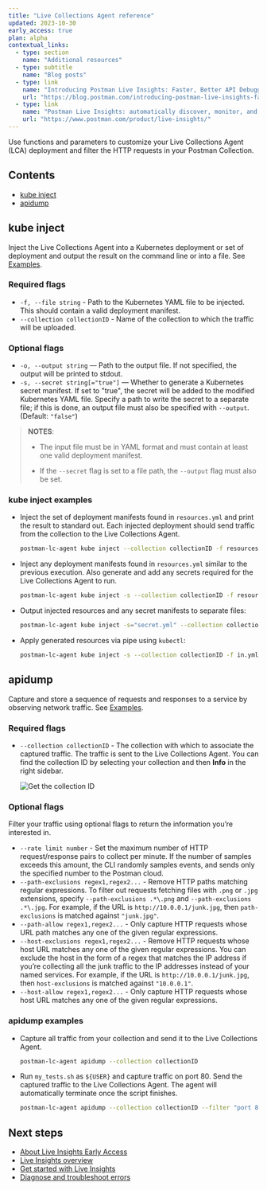 ```yaml
---
title: "Live Collections Agent reference"
updated: 2023-10-30
early_access: true
plan: alpha
contextual_links:
  - type: section
    name: "Additional resources"
  - type: subtitle
    name: "Blog posts"
  - type: link
    name: "Introducing Postman Live Insights: Faster, Better API Debugging"
    url: "https://blog.postman.com/introducing-postman-live-insights-faster-better-api-debugging/"
  - type: link
    name: "Postman Live Insights: automatically discover, monitor, and add APIs"
    url: "https://www.postman.com/product/live-insights/"
---
```


Use functions and parameters to customize your Live Collections Agent (LCA) deployment and filter the HTTP requests in your Postman Collection.

## Contents

* [kube inject](#kube-inject)
* [apidump](#apidump)

## kube inject

Inject the Live Collections Agent into a Kubernetes deployment or set of deployment and output the result on the command line or into a file. See [Examples](#kube-inject-examples).

### Required flags

* `-f, --file string` - Path to the Kubernetes YAML file to be injected. This should contain a valid deployment manifest.
* `--collection collectionID` - Name of the collection to which the traffic will be uploaded.

### Optional flags

* `-o, --output string` — Path to the output file. If not specified, the output will be printed to stdout.
* `-s, --secret string[="true"]` — Whether to generate a Kubernetes secret manifest. If set to "true", the secret will be added to the modified Kubernetes YAML file. Specify a path to write the secret to a separate file; if this is done, an output file must also be specified with `--output`. (Default: `"false"`)

> **NOTES**:
>
> * The input file must be in YAML format and must contain at least one valid deployment manifest.
>
> * If the `--secret` flag is set to a file path, the `--output` flag must also be set.

### kube inject examples

* Inject the set of deployment manifests found in `resources.yml` and print the result to standard out. Each injected deployment should send traffic from the collection to the Live Collections Agent.

    ```bash
    postman-lc-agent kube inject --collection collectionID -f resources.yml
    ```

* Inject any deployment manifests found in `resources.yml` similar to the previous execution. Also generate and add any secrets required for the Live Collections Agent to run.

    ```bash
    postman-lc-agent kube inject -s --collection collectionID -f resources.yml
    ```

* Output injected resources and any secret manifests to separate files:

    ```bash
    postman-lc-agent kube inject -s="secret.yml" --collection collectionID -f in.yml -o out.yml
    ```

* Apply generated resources via pipe using `kubectl`:

    ```bash
    postman-lc-agent kube inject -s --collection collectionID -f in.yml | kubectl apply -f -
    ```

## apidump

Capture and store a sequence of requests and responses to a service by observing network traffic. See [Examples](#apidump-examples).

### Required flags

* `--collection collectionID` - The collection with which to associate the captured traffic. The traffic is sent to the Live Collections Agent. You can find the collection ID by selecting your collection and then **Info** in the right sidebar.

    ![Get the collection ID](https://assets.postman.com/postman-docs/v10/live-insights-collectionID-v10-19.jpg)

### Optional flags

Filter your traffic using optional flags to return the information you’re interested in.

* `--rate limit number` - Set the maximum number of HTTP request/response pairs to collect per minute. If the number of samples exceeds this amount, the CLI randomly samples events, and sends only the specified number to the Postman cloud.
* `--path-exclusions regex1,regex2...` - Remove HTTP paths matching regular expressions. To filter out requests fetching files with `.png` or `.jpg` extensions, specify `--path-exclusions .*\.png` and `--path-exclusions .*\.jpg`. For example, if the URL is `http://10.0.0.1/junk.jpg`, then `path-exclusions` is matched against `"junk.jpg"`.
* `--path-allow regex1,regex2...` - Only capture HTTP requests whose URL path matches any one of the given regular expressions.
* `--host-exclusions regex1,regex2...` - Remove HTTP requests whose host URL matches any one of the given regular expressions. You can exclude the host in the form of a regex that matches the IP address if you’re collecting all the junk traffic to the IP addresses instead of your named services. For example, if the URL is `http://10.0.0.1/junk.jpg`, then `host-exclusions` is matched against `"10.0.0.1"`.
* `--host-allow regex1,regex2...` - Only capture HTTP requests whose host URL matches any one of the given regular expressions.

### apidump examples

* Capture all traffic from your collection and send it to the Live Collections Agent.

    ```bash
    postman-lc-agent apidump --collection collectionID
    ```

* Run `my_tests.sh` as `${USER}` and capture traffic on port 80. Send the captured traffic to the Live Collections Agent. The agent will automatically terminate once the script finishes.

    ```bash
    postman-lc-agent apidump --collection collectionID --filter "port 80" -c ./my_tests.sh -u ${USER}
    ```

## Next steps

* [About Live Insights Early Access](/docs/live-insights/live-insights-early-access/)
* [Live Insights overview](/docs/live-insights/live-insights-overview/)
* [Get started with Live Insights](/docs/live-insights/live-insights-gs/)
* [Diagnose and troubleshoot errors](/docs/live-insights/live-insights-troubleshoot/)
